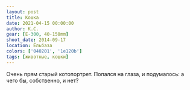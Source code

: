 ```yaml
---
layout: post
title: Кошка
date: 2021-04-15 00:00:00
author: К.С.
gear: [E-300, 40-150mm]
shoot_date: 2014-09-17
location: Ёльбаза
colors: ['040201', '1e120b']
tags: [животные, кошки]
---
```

Очень прям старый котопортрет. Попался на глаза, и подумалось: а чего бы, собственно, и нет?
